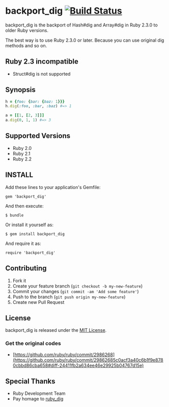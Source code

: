 # backport_dig [![Build Status](https://travis-ci.org/koic/backport_dig.svg)](https://travis-ci.org/koic/backport_dig)

backport_dig is the backport of Hash#dig and Array#dig in Ruby 2.3.0 to older Ruby versions.

The best way is to use Ruby 2.3.0 or later. Because you can use original dig methods and so on.

## Ruby 2.3 incompatible

* Struct#dig is not supported

## Synopsis

```ruby
h = {foo: {bar: {baz: 1}}}
h.dig(:foo, :bar, :baz) #=> 1

a = [[1, [2, 3]]]
a.dig(0, 1, 1) #=> 3
```

## Supported Versions

* Ruby 2.0
* Ruby 2.1
* Ruby 2.2

## INSTALL

Add these lines to your application's Gemfile:

```
gem 'backport_dig'
```

And then execute:

```
$ bundle
```

Or install it yourself as:

```
$ gem install backport_dig
```

And require it as:

```
require 'backport_dig'
```

## Contributing

1. Fork it
2. Create your feature branch (`git checkout -b my-new-feature`)
3. Commit your changes (`git commit -am 'Add some feature'`)
4. Push to the branch (`git push origin my-new-feature`)
5. Create new Pull Request

## License

backport_dig is released under the [MIT License](http://www.opensource.org/licenses/MIT).

### Get the original codes

* [https://github.com/ruby/ruby/commit/2986268](https://github.com/ruby/ruby/commit/29862685c0acf3a40c6b1f9e8780cbbd86cba658#diff-24411fb2a634ee46e29925b04767d15e)

## Special Thanks

* Ruby Development Team
* Pay homage to [ruby_dig](https://rubygems.org/gems/ruby_dig)
